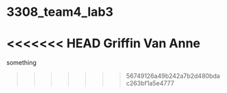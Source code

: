 # 3308_team4_lab3
<<<<<<< HEAD
Griffin Van Anne
=======
something
>>>>>>> 56749126a49b242a7b2d480bdac263bf1a5e4777
